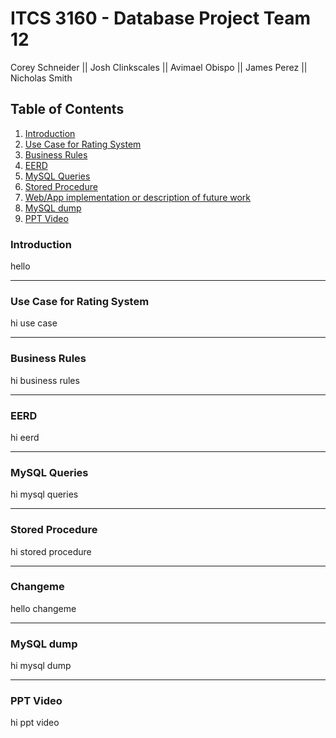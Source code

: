 
# ITCS 3160 - Database Project Team 12
Corey Schneider || Josh Clinkscales || Avimael Obispo || James Perez || Nicholas Smith


## Table of Contents
1. [ Introduction ](#intro)  
2. [ Use Case for Rating System ](#use-case)
3. [ Business Rules](#business-rules)
4. [ EERD ](#eerd)
5. [ MySQL Queries](#mysql-queries)
6. [ Stored Procedure](#stored-procedure)
7. [ Web/App implementation or description of future work](#changeme)
8. [ MySQL dump ](#mysql-dump)
9. [ PPT Video ](#ppt)
  
<a name="intro"></a>  
### Introduction
hello  

<hr>

<a name="use-case"></a>  
### Use Case for Rating System
hi use case

<hr>

<a name="business-rules"></a>  
### Business Rules
hi business rules

<hr>

<a name="eerd"></a>  
### EERD
hi eerd

<hr>

<a name="mysql-queries"></a>  
### MySQL Queries
hi mysql queries

<hr>

<a name="stored-procedure"></a>  
### Stored Procedure
hi stored procedure

<hr>

<a name="changeme"></a>  
### Changeme
hello changeme

<hr>

<a name="mysql-dump"></a>  
### MySQL dump
hi mysql dump

<hr>

<a name="ppt"></a>  
### PPT Video
hi ppt video
